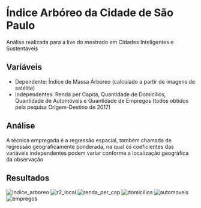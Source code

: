 # Índice Arbóreo da Cidade de São Paulo
Análise realizada para a live do mestrado em Cidades Inteligentes e Sustentáveis

## Variáveis

* Dependente: Índice de Massa Árboreo (calculado a partir de imagens de satélite)
* Independentes: Renda per Capita, Quantidade de Domicílios, Quantidade de Automóveis e Quantidade de Empregos (todos obtidos pela pequisa Origem-Destino de 2017)

## Análise

A técnica empregada é a regressão espacial, também chamada de regressão geograficamente ponderada, na qual os coeficientes das variáveis independentes podem variar conforme a localização geográfica da observação

## Resultados

![indice_arboreo](images/massa_aborea.png)
![r2_local](images/R2_local.png)
![renda_per_cap](images/renda_per_cap.png)
![domicilios](images/domicilios.png)
![automoveis](images/automoveis.png)
![empregos](images/empregos.png)
